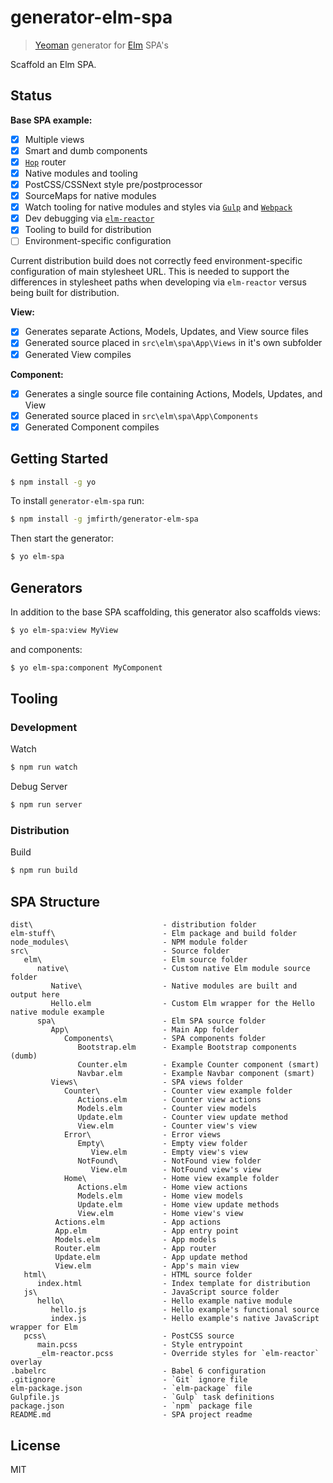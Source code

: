 # generator-elm-spa

> [Yeoman](http://yeoman.io) generator for [Elm](http://elm-lang.org/) SPA's

Scaffold an Elm SPA.

## Status

**Base SPA example:**

- [x] Multiple views
- [x] Smart and dumb components
- [x] [`Hop`](http://package.elm-lang.org/packages/sporto/hop/latest) router
- [x] Native modules and tooling
- [x] PostCSS/CSSNext style pre/postprocessor
- [x] SourceMaps for native modules
- [x] Watch tooling for native modules and styles via [`Gulp`](http://gulpjs.com/) and [`Webpack`](https://webpack.github.io/)
- [x] Dev debugging via [`elm-reactor`](https://github.com/elm-lang/elm-reactor)
- [x] Tooling to build for distribution
- [ ] Environment-specific configuration

Current distribution build does not correctly feed environment-specific configuration of main stylesheet URL.  This is needed to support the differences in stylesheet paths when developing via `elm-reactor` versus being built for distribution.

**View:**

- [x] Generates separate Actions, Models, Updates, and View source files
- [x] Generated source placed in `src\elm\spa\App\Views` in it's own subfolder
- [x] Generated View compiles

**Component:**

- [x] Generates a single source file containing Actions, Models, Updates, and View
- [x] Generated source placed in `src\elm\spa\App\Components`
- [x] Generated Component compiles

## Getting Started

```sh
$ npm install -g yo
```

To install `generator-elm-spa` run:

```sh
$ npm install -g jmfirth/generator-elm-spa
```

Then start the generator:

```sh
$ yo elm-spa
```

## Generators

In addition to the base SPA scaffolding, this generator also scaffolds views:

```sh
$ yo elm-spa:view MyView
```

and components:

```sh
$ yo elm-spa:component MyComponent
```

## Tooling

### Development

Watch

```sh
$ npm run watch
```

Debug Server

```sh
$ npm run server
```

### Distribution

Build

```sh
$ npm run build
```

## SPA Structure

```
dist\                             - distribution folder
elm-stuff\                        - Elm package and build folder
node_modules\                     - NPM module folder
src\                              - Source folder
   elm\                           - Elm source folder
      native\                     - Custom native Elm module source folder
         Native\                  - Native modules are built and output here
         Hello.elm                - Custom Elm wrapper for the Hello native module example
      spa\                        - Elm SPA source folder
         App\                     - Main App folder
            Components\           - SPA components folder
               Bootstrap.elm      - Example Bootstrap components (dumb)
               Counter.elm        - Example Counter component (smart)
               Navbar.elm         - Example Navbar component (smart)
         Views\                   - SPA views folder
            Counter\              - Counter view example folder
               Actions.elm        - Counter view actions
               Models.elm         - Counter view models
               Update.elm         - Counter view update method
               View.elm           - Counter view's view
            Error\                - Error views
               Empty\             - Empty view folder
                  View.elm        - Empty view's view
               NotFound\          - NotFound view folder
                  View.elm        - NotFound view's view
            Home\                 - Home view example folder
               Actions.elm        - Home view actions
               Models.elm         - Home view models
               Update.elm         - Home view update methods
               View.elm           - Home view's view
          Actions.elm             - App actions
          App.elm                 - App entry point
          Models.elm              - App models
          Router.elm              - App router
          Update.elm              - App update method
          View.elm                - App's main view
   html\                          - HTML source folder
      index.html                  - Index template for distribution
   js\                            - JavaScript source folder
      hello\                      - Hello example native module
         hello.js                 - Hello example's functional source
         index.js                 - Hello example's native JavaScript wrapper for Elm
   pcss\                          - PostCSS source
      main.pcss                   - Style entrypoint
      _elm-reactor.pcss           - Override styles for `elm-reactor` overlay
.babelrc                          - Babel 6 configuration
.gitignore                        - `Git` ignore file
elm-package.json                  - `elm-package` file
Gulpfile.js                       - `Gulp` task definitions
package.json                      - `npm` package file
README.md                         - SPA project readme
```

## License

MIT
